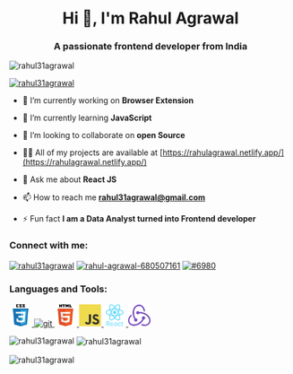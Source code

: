 <h1 align="center">Hi 👋, I'm Rahul Agrawal</h1>
<h3 align="center">A passionate frontend developer from India</h3>

<p align="left"> <img src="https://komarev.com/ghpvc/?username=rahul31agrawal&label=Profile%20views&color=0e75b6&style=flat" alt="rahul31agrawal" /> </p>

<p align="left"> <a href="https://twitter.com/rahul31agrawal" target="blank"><img src="https://img.shields.io/twitter/follow/rahul31agrawal?logo=twitter&style=for-the-badge" alt="rahul31agrawal" /></a> </p>

- 🔭 I’m currently working on **Browser Extension**

- 🌱 I’m currently learning **JavaScript**

- 👯 I’m looking to collaborate on **open Source**

- 👨‍💻 All of my projects are available at [https://rahulagrawal.netlify.app/](https://rahulagrawal.netlify.app/)

- 💬 Ask me about **React JS**

- 📫 How to reach me **rahul31agrawal@gmail.com**

- ⚡ Fun fact **I am a Data Analyst turned into Frontend developer**

<h3 align="left">Connect with me:</h3>
<p align="left">
<a href="https://twitter.com/rahul31agrawal" target="blank"><img align="center" src="https://raw.githubusercontent.com/rahuldkjain/github-profile-readme-generator/master/src/images/icons/Social/twitter.svg" alt="rahul31agrawal" height="30" width="40" /></a>
<a href="https://linkedin.com/in/rahul-agrawal-680507161" target="blank"><img align="center" src="https://raw.githubusercontent.com/rahuldkjain/github-profile-readme-generator/master/src/images/icons/Social/linked-in-alt.svg" alt="rahul-agrawal-680507161" height="30" width="40" /></a>
<a href="https://discord.gg/#6980" target="blank"><img align="center" src="https://raw.githubusercontent.com/rahuldkjain/github-profile-readme-generator/master/src/images/icons/Social/discord.svg" alt="#6980" height="30" width="40" /></a>
</p>

<h3 align="left">Languages and Tools:</h3>
<p align="left"> <a href="https://www.w3schools.com/css/" target="_blank" rel="noreferrer"> <img src="https://raw.githubusercontent.com/devicons/devicon/master/icons/css3/css3-original-wordmark.svg" alt="css3" width="40" height="40"/> </a> <a href="https://git-scm.com/" target="_blank" rel="noreferrer"> <img src="https://www.vectorlogo.zone/logos/git-scm/git-scm-icon.svg" alt="git" width="40" height="40"/> </a> <a href="https://www.w3.org/html/" target="_blank" rel="noreferrer"> <img src="https://raw.githubusercontent.com/devicons/devicon/master/icons/html5/html5-original-wordmark.svg" alt="html5" width="40" height="40"/> </a> <a href="https://developer.mozilla.org/en-US/docs/Web/JavaScript" target="_blank" rel="noreferrer"> <img src="https://raw.githubusercontent.com/devicons/devicon/master/icons/javascript/javascript-original.svg" alt="javascript" width="40" height="40"/> </a> <a href="https://reactjs.org/" target="_blank" rel="noreferrer"> <img src="https://raw.githubusercontent.com/devicons/devicon/master/icons/react/react-original-wordmark.svg" alt="react" width="40" height="40"/> </a> <a href="https://redux.js.org" target="_blank" rel="noreferrer"> <img src="https://raw.githubusercontent.com/devicons/devicon/master/icons/redux/redux-original.svg" alt="redux" width="40" height="40"/> </a> </p>

<p><img align="left" src="https://github-readme-stats.vercel.app/api/top-langs?username=rahul31agrawal&show_icons=true&locale=en&layout=compact" alt="rahul31agrawal" /></p>

<p>&nbsp;<img align="center" src="https://github-readme-stats.vercel.app/api?username=rahul31agrawal&show_icons=true&locale=en" alt="rahul31agrawal" /></p>

<p><img align="center" src="https://github-readme-streak-stats.herokuapp.com/?user=rahul31agrawal&" alt="rahul31agrawal" /></p>
